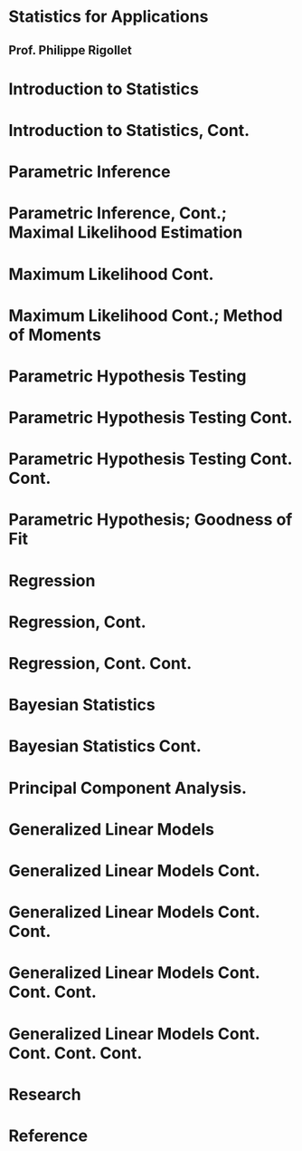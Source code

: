 # Statistics for Applications
## Prof. Philippe Rigollet

# Introduction to Statistics

# Introduction to Statistics, Cont.

# Parametric Inference

# Parametric Inference, Cont.; Maximal Likelihood Estimation

# Maximum Likelihood Cont.

# Maximum Likelihood Cont.; Method of Moments

# Parametric Hypothesis Testing

# Parametric Hypothesis Testing Cont.

# Parametric Hypothesis Testing Cont. Cont.

# Parametric Hypothesis; Goodness of Fit

# Regression

# Regression, Cont.

# Regression, Cont. Cont.

# Bayesian Statistics

# Bayesian Statistics Cont.

# Principal Component Analysis.

# Generalized Linear Models

# Generalized Linear Models Cont.

# Generalized Linear Models Cont. Cont.

# Generalized Linear Models Cont. Cont. Cont.

# Generalized Linear Models Cont. Cont. Cont. Cont.

# Research

# Reference
